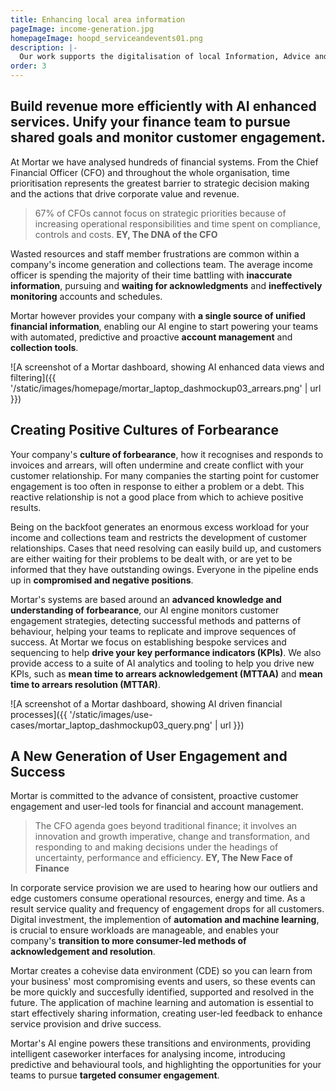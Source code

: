 ```yaml
---
title: Enhancing local area information
pageImage: income-generation.jpg
homepageImage: hoopd_serviceandevents01.png
description: |-
  Our work supports the digitalisation of local Information, Advice and Support Services (IASS) systems and initiatives. In the London Borough of Hackney we are developing a system of signposting and referal to aid the delivery of services to older residents.
order: 3
---
```


Build revenue more efficiently with AI enhanced services. Unify your finance team to pursue shared goals and monitor customer engagement.
---------------------------------------------------------------------------------------------------------------------------------

At Mortar we have analysed hundreds of financial systems. From the Chief Financial Officer (CFO) and throughout the whole organisation, time prioritisation represents the greatest barrier to strategic decision making and the actions that drive corporate value and revenue.

> 67% of CFOs cannot focus on strategic priorities because of increasing operational responsibilities and time spent on compliance, controls and costs.
> **EY, The DNA of the CFO**

Wasted resources and staff member frustrations are common within a company's income generation and collections team. The average income officer is spending the majority of their time battling with **inaccurate information**, pursuing and **waiting for acknowledgments** and **ineffectively monitoring** accounts and schedules.

Mortar however provides your company with **a single source of unified financial information**, enabling our AI engine to start powering your teams with automated, predictive and proactive **account management** and **collection tools**.

![A screenshot of a Mortar dashboard, showing AI enhanced data views and filtering]({{ '/static/images/homepage/mortar_laptop_dashmockup03_arrears.png' | url }})

Creating Positive Cultures of Forbearance
-----------------------------------------------------------------------------------------------------------------------------

Your company's **culture of forbearance**, how it recognises and responds to invoices and arrears, will often undermine and create conflict with your customer relationship. For many companies the starting point for customer engagement is too often in response to either a problem or a debt. This reactive relationship is not a good place from which to achieve positive results.

Being on the backfoot generates an enormous excess workload for your income and collections team and restricts the development of customer relationships. Cases that need resolving can easily build up, and customers are either waiting for their problems to be dealt with, or are yet to be informed that they have outstanding owings. Everyone in the pipeline ends up in **compromised and negative positions**.

Mortar's systems are based around an **advanced knowledge and understanding of forbearance**, our AI engine monitors customer engagement strategies, detecting successful methods and patterns of behaviour, helping your teams to replicate and improve sequences of success. At Mortar we focus on establishing bespoke services and sequencing to help **drive your key performance indicators (KPIs)**. We also provide access to a suite of AI analytics and tooling to help you drive new KPIs, such as **mean time to arrears acknowledgement (MTTAA)** and **mean time to arrears resolution (MTTAR)**.

![A screenshot of a Mortar dashboard, showing AI driven financial processes]({{ '/static/images/use-cases/mortar_laptop_dashmockup03_query.png' | url }})

A New Generation of User Engagement and Success
-----------------------------------------------------------------------------------------------------------------------------

Mortar is committed to the advance of consistent, proactive customer engagement and user-led tools for financial and account management.

> The CFO agenda goes beyond traditional finance; it involves an innovation and growth imperative, change and transformation, and responding to and making decisions under the headings of uncertainty, performance and efficiency.
> **EY, The New Face of Finance**

In corporate service provision we are used to hearing how our outliers and edge customers consume operational resources, energy and time. As a result service quality and frequency of engagement drops for all customers. Digital investment, the implemention of **automation and machine learning**, is crucial to ensure workloads are manageable, and enables your company's **transition to more consumer-led methods of acknowledgement and resolution**.

Mortar creates a cohevise data environment (CDE) so you can learn from your business' most compromising events and users, so these events can be more quickly and succesfully identified, supported and resolved in the future. The application of machine learning and automation is essential to start effectively sharing information, creating user-led feedback to enhance service provision and drive success.

Mortar's AI engine powers these transitions and environments, providing intelligent caseworker interfaces for analysing income, introducing predictive and behavioural tools, and highlighting the opportunities for your teams to pursue **targeted consumer engagement**.

